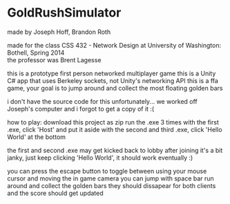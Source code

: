 # GoldRushSimulator
made by Joseph Hoff, Brandon Roth <br />

made for the class CSS 432 - Network Design at University of Washington: Bothell, Spring 2014 <br />
the professor was Brent Lagesse <br />

this is a prototype first person networked multiplayer game
this is a Unity C# app that uses Berkeley sockets, not Unity's networking API
this is a ffa game, your goal is to jump around and collect the most floating golden bars

i don't have the source code for this unfortunately...
we worked off Joseph's computer and i forgot to get a copy of it :(

how to play: 
download this project as zip
run the .exe 3 times
with the first .exe, click 'Host' and put it aside
with the second and third .exe, click 'Hello World' at the bottom

the first and second .exe may get kicked back to lobby after joining
it's a bit janky, just keep clicking 'Hello World', it should work eventually :)

you can press the escape button to toggle between using your mouse cursor and moving the in game camera
you can jump with space bar
run around and collect the golden bars
they should dissapear for both clients and the score should get updated
